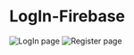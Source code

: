 # LogIn-Firebase
![LogIn page](https://github.com/1922riyajogani/LogIn-Firebase/assets/120079520/bd9e7885-9a4c-4fd1-a642-7646df7410c2)
![Register page](https://github.com/1922riyajogani/LogIn-Firebase/assets/120079520/3b26192f-d26e-411d-8392-93c6e9950e4a)
